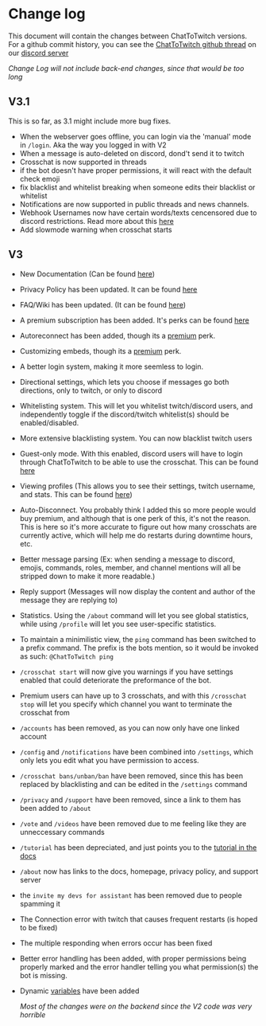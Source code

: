 # Change log

This document will contain the changes between ChatToTwitch versions. For a github commit history, you can see the [ChatToTwitch github thread](https://discord.com/channels/986344051110473769/1040403464691392573) on our [discord server](https://discord.gg/pP4mKKbRvk)

_Change Log will not include back-end changes, since that would be too long_

## V3.1

This is so far, as 3.1 might include more bug fixes.

- When the webserver goes offline, you can login via the 'manual' mode in `/login`. Aka the way you logged in with V2
- When a message is auto-deleted on discord, dond't send it to twitch
- Crosschat is now supported in threads
- if the bot doesn't have proper permissions, it will react with the default check emoji
- fix blacklist and whitelist breaking when someone edits their blacklist or whitelist
- Notifications are now supported in public threads and news channels.
- Webhook Usernames now have certain words/texts cencensored due to discord restrictions. Read more about this [here](/#webhook-name-replacements)
- Add slowmode warning when crosschat starts

## V3

- New Documentation (Can be found [here](https://ctt-docs.cibere.dev))
- Privacy Policy has been updated. It can be found [here](https://www.cibere.dev/chattotwitch/privacy-policy)
- FAQ/Wiki has been updated. (It can be found [here](https://ctt-docs.cibere.dev/wiki/))
- A premium subscription has been added. It's perks can be found [here](https://ctt-docs.cibere.dev/premium/)
- Autoreconnect has been added, though its a [premium](https://ctt-docs.cibere.dev/premium) perk.
- Customizing embeds, though its a [premium](https://ctt-docs.cibere.dev/premium) perk.
- A better login system, making it more seemless to login.
- Directional settings, which lets you choose if messages go both directions, only to twitch, or only to discord
- Whitelisting system. This will let you whitelist twitch/discord users, and independently toggle if the discord/twitch whitelist(s) should be enabled/disabled.
- More extensive blacklisting system. You can now blacklist twitch users
- Guest-only mode. With this enabled, discord users will have to login through ChatToTwitch to be able to use the crosschat. This can be found [here](https://ctt-docs.cibere.dev/#guest-only-mode)
- Viewing profiles (This allows you to see their settings, twitch username, and stats. This can be found [here](https://ctt-docs.cibere.dev/#profiles))
- Auto-Disconnect. You probably think I added this so more people would buy premium, and although that is one perk of this, it's not the reason. This is here so it's more accurate to figure out how many crosschats are currently active, which will help me do restarts during downtime hours, etc.
- Better message parsing (Ex: when sending a message to discord, emojis, commands, roles, member, and channel mentions will all be stripped down to make it more readable.)
- Reply support (Messages will now display the content and author of the message they are replying to)
- Statistics. Using the `/about` command will let you see global statistics, while using `/profile` will let you see user-specific statistics.
- To maintain a minimilistic view, the `ping` command has been switched to a prefix command. The prefix is the bots mention, so it would be invoked as such: `@ChatToTwitch ping`
- `/crosschat start` will now give you warnings if you have settings enabled that could deteriorate the preformance of the bot.
- Premium users can have up to 3 crosschats, and with this `/crosschat stop` will let you specify which channel you want to terminate the crosschat from
- `/accounts` has been removed, as you can now only have one linked account
- `/config` and `/notifications` have been combined into `/settings`, which only lets you edit what you have permission to access.
- `/crosschat bans/unban/ban` have been removed, since this has been replaced by blacklisting and can be edited in the `/settings` command
- `/privacy` and `/support` have been removed, since a link to them has been added to `/about`
- `/vote` and `/videos` have been removed due to me feeling like they are unneccessary commands
- `/tutorial` has been depreciated, and just points you to the [tutorial in the docs](https://ctt-docs.cibere.dev/#tutorial)
- `/about` now has links to the docs, homepage, privacy policy, and support server
- the `invite my devs for assistant` has been removed due to people spamming it
- The Connection error with twitch that causes frequent restarts (is hoped to be fixed)
- The multiple responding when errors occur has been fixed
- Better error handling has been added, with proper permissions being properly marked and the error handler telling you what permission(s) the bot is missing.
- Dynamic [variables](https://ctt-docs.cibere.dev/#variables) have been added

  _Most of the changes were on the backend since the V2 code was very horrible_
